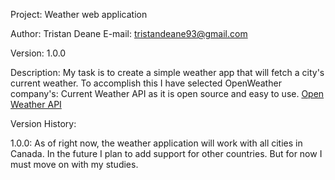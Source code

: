 Project: Weather web application

Author: Tristan Deane
E-mail: tristandeane93@gmail.com

Version: 1.0.0

Description: My task is to create a simple weather app that will fetch a city's current weather.
To accomplish this I have selected OpenWeather company's: Current Weather API as it is open source and easy to use.
<a href="https://openweathermap.org">Open Weather API</a>

Version History:

1.0.0:
As of right now, the weather application will work with all cities in Canada. In the future I plan to add support for other countries. But for now I must move on with my studies.
